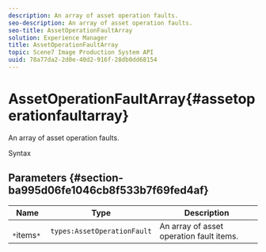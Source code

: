 ```yaml
---
description: An array of asset operation faults.
seo-description: An array of asset operation faults.
seo-title: AssetOperationFaultArray
solution: Experience Manager
title: AssetOperationFaultArray
topic: Scene7 Image Production System API
uuid: 78a77da2-2d0e-40d2-916f-28db0dd68154
---
```


# AssetOperationFaultArray{#assetoperationfaultarray}

An array of asset operation faults.

 Syntax 

## Parameters {#section-ba995d06fe1046cb8f533b7f69fed4af}

|  Name  | Type  | Description  |
|---|---|---|
|  ` *`items`*`  | `types:AssetOperationFault`  | An array of asset operation fault items.  |

